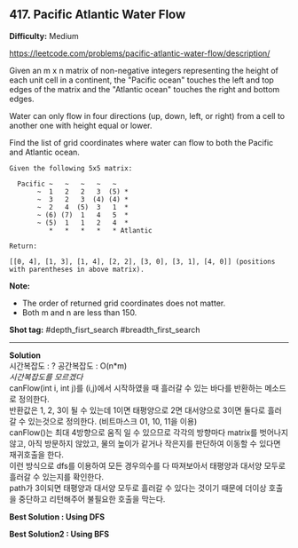 ## 417. Pacific Atlantic Water Flow

**Difficulty:** Medium

https://leetcode.com/problems/pacific-atlantic-water-flow/description/

Given an m x n matrix of non-negative integers representing the height of each unit cell in a continent, the "Pacific ocean" touches the left and top edges of the matrix and the "Atlantic ocean" touches the right and bottom edges. <br/>

Water can only flow in four directions (up, down, left, or right) from a cell to another one with height equal or lower. <br/>

Find the list of grid coordinates where water can flow to both the Pacific and Atlantic ocean. <br/>

```
Given the following 5x5 matrix:

  Pacific ~   ~   ~   ~   ~ 
       ~  1   2   2   3  (5) *
       ~  3   2   3  (4) (4) *
       ~  2   4  (5)  3   1  *
       ~ (6) (7)  1   4   5  *
       ~ (5)  1   1   2   4  *
          *   *   *   *   * Atlantic

Return:

[[0, 4], [1, 3], [1, 4], [2, 2], [3, 0], [3, 1], [4, 0]] (positions with parentheses in above matrix).
```

**Note:** <br/>
* The order of returned grid coordinates does not matter.
* Both m and n are less than 150.

**Shot tag:** \#depth\_fisrt\_search \#breadth\_first\_search

------------------------------------

**Solution** <br/>
시간복잡도 : ? 공간복잡도 : O(n*m) <br/>
_시간복잡도를 모르겠다_ <br/>
canFlow(int i, int j)를 (i,j)에서 시작하였을 때 흘러갈 수 있는 바다를 반환하는 메소드로 정의한다. <br/>
반환값은 1, 2, 3이 될 수 있는데 1이면 태평양으로 2면 대서양으로 3이면 둘다로 흘러갈 수 있는것으로 정의한다. (비트마스크 01, 10, 11을 이용) <br/>
canFlow()는 최대 4방향으로 움직 일 수 있으므로 각각의 방향마다 matrix를 벗어나지 않고, 아직 방문하지 않았고, 물의 높이가 같거나 작은지를 판단하여 이동할 수 있다면 재귀호출을 한다. <br/>
이런 방식으로 dfs를 이용하여 모든 경우의수를 다 따져보아서 태평양과 대서양 모두로 흘러갈 수 있는지를 확인한다. <br/>
path가 3이되면 태평양과 대서양 모두로 흘러갈 수 있다는 것이기 때문에 더이상 호출을 중단하고 리턴해주어 불필요한 호출을 막는다.

**Best Solution : Using DFS** <br/>

**Best Solution2 : Using BFS** <br/>

